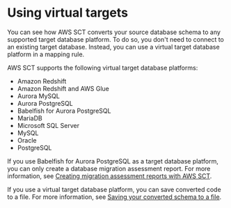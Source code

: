# Using virtual targets<a name="CHAP_Mapping.VirtualTargets"></a>

You can see how AWS SCT converts your source database schema to any supported target database platform\. To do so, you don't need to connect to an existing target database\. Instead, you can use a virtual target database platform in a mapping rule\. 

 AWS SCT supports the following virtual target database platforms: 
+ Amazon Redshift
+ Amazon Redshift and AWS Glue
+ Aurora MySQL
+ Aurora PostgreSQL
+ Babelfish for Aurora PostgreSQL
+ MariaDB
+ Microsoft SQL Server
+ MySQL
+ Oracle
+ PostgreSQL

 If you use Babelfish for Aurora PostgreSQL as a target database platform, you can only create a database migration assessment report\. For more information, see [Creating migration assessment reports with AWS SCT](CHAP_AssessmentReport.md)\. 

 If you use a virtual target database platform, you can save converted code to a file\. For more information, see [Saving your converted schema to a file](CHAP_Converting.md#CHAP_Converting.Saving)\. 